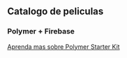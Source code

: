 ## Catalogo de peliculas

### Polymer + Firebase

[Aprenda mas sobre Polymer Starter Kit](https://github.com/PolymerElements/polymer-starter-kit)